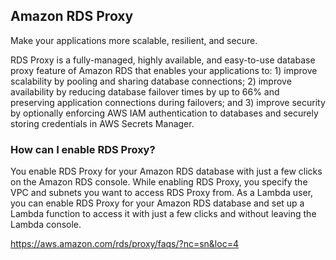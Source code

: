 ## Amazon RDS Proxy

Make your applications more scalable, resilient, and secure.

RDS Proxy is a fully-managed, highly available, and easy-to-use database proxy feature of Amazon RDS that enables your applications to: 1) improve scalability by pooling and sharing database connections; 2) improve availability by reducing database failover times by up to 66% and preserving application connections during failovers; and 3) improve security by optionally enforcing AWS IAM authentication to databases and securely storing credentials in AWS Secrets Manager.

### How can I enable RDS Proxy?

You enable RDS Proxy for your Amazon RDS database with just a few clicks on the Amazon RDS console. While enabling RDS Proxy, you specify the VPC and subnets you want to access RDS Proxy from. As a Lambda user, you can enable RDS Proxy for your Amazon RDS database and set up a Lambda function to access it with just a few clicks and without leaving the Lambda console.

https://aws.amazon.com/rds/proxy/faqs/?nc=sn&loc=4

